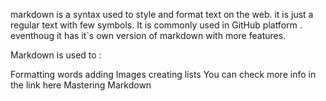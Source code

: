 markdown is a syntax used to style and format text on the web. it is just a regular text with few symbols. It is commonly used in GitHub platform . eventhoug it has it`s own version of markdown with more features.

Markdown is used to :

Formatting words
adding Images
creating lists
You can check more info in the link here Mastering Markdown
